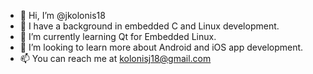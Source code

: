 - 👋 Hi, I’m @jkolonis18
- 👀 I have a background in embedded C and Linux development.
- 🌱 I’m currently learning Qt for Embedded Linux.
- 💞️ I’m looking to learn more about Android and iOS app development.
- 📫 You can reach me at kolonisj18@gmail.com

<!---
jkolonis18/jkolonis18 is a ✨ special ✨ repository because its `README.md` (this file) appears on your GitHub profile.
You can click the Preview link to take a look at your changes.
--->
